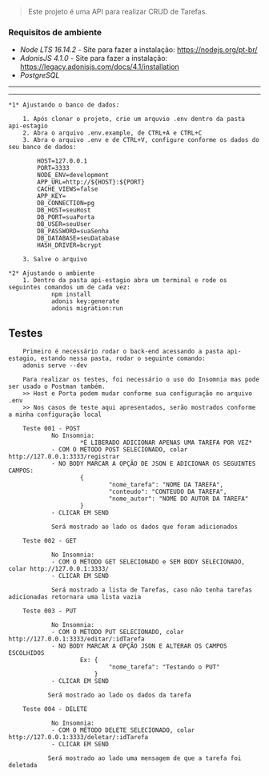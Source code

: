 > Este projeto é uma API para realizar CRUD de Tarefas.

### Requisitos de ambiente
- *Node LTS 16.14.2* - Site para fazer a instalação: https://nodejs.org/pt-br/
- *AdonisJS 4.1.0* - Site para fazer a instalação: https://legacy.adonisjs.com/docs/4.1/installation
- *PostgreSQL*

---
---

    *1* Ajustando o banco de dados:

        1. Após clonar o projeto, crie um arquvio .env dentro da pasta api-estagio
        2. Abra o arquivo .env.example, de CTRL+A e CTRL+C
        3. Abra o arquivo .env e de CTRL+V, configure conforme os dados do seu banco de dados:

            HOST=127.0.0.1
            PORT=3333
            NODE_ENV=development
            APP_URL=http://${HOST}:${PORT}
            CACHE_VIEWS=false
            APP_KEY=
            DB_CONNECTION=pg
            DB_HOST=seuHost
            DB_PORT=suaPorta
            DB_USER=seuUser
            DB_PASSWORD=suaSenha
            DB_DATABASE=seuDatabase
            HASH_DRIVER=bcrypt

        3. Salve o arquivo

    *2* Ajustando o ambiente
        1. Dentro da pasta api-estagio abra um terminal e rode os seguintes comandos um de cada vez:
                npm install
                adonis key:generate
                adonis migration:run
                
            
## Testes
        
        Primeiro é necessário rodar o back-end acessando a pasta api-estagio, estando nessa pasta, rodar o seguinte comando:
        adonis serve --dev

        Para realizar os testes, foi necessário o uso do Insomnia mas pode ser usado o Postman também.
        >> Host e Porta podem mudar conforme sua configuração no arquivo .env
        >> Nos casos de teste aqui apresentados, serão mostrados conforme a minha configuração local
        
        Teste 001 - POST
                No Insomnia:
                        *É LIBERADO ADICIONAR APENAS UMA TAREFA POR VEZ*
                - COM O MÉTODO POST SELECIONADO, colar http://127.0.0.1:3333/registrar
                - NO BODY MARCAR A OPÇÃO DE JSON E ADICIONAR OS SEGUINTES CAMPOS:
                        {
                                "nome_tarefa": "NOME DA TAREFA",
                                "conteudo": "CONTEUDO DA TAREFA", 
                                "nome_autor": "NOME DO AUTOR DA TAREFA"
                        }
                - CLICAR EM SEND
                
                Será mostrado ao lado os dados que foram adicionados
                
        Teste 002 - GET
        
                No Insomnia:
                - COM O MÉTODO GET SELECIONADO e SEM BODY SELECIONADO, colar http://127.0.0.1:3333/ 
                - CLICAR EM SEND
                
                Será mostrado a lista de Tarefas, caso não tenha tarefas adicionadas retornara uma lista vazia
                
        Teste 003 - PUT
        
                No Insomnia:
                - COM O MÉTODO PUT SELECIONADO, colar http://127.0.0.1:3333/editar/:idTarefa
                - NO BODY MARCAR A OPÇÃO JSON E ALTERAR OS CAMPOS ESCOLHIDOS
                        Ex: { 
                                "nome_tarefa": "Testando o PUT"
                            }
                - CLICAR EM SEND
                
               Será mostrado ao lado os dados da tarefa
               
        Teste 004 - DELETE
        
                No Insomnia:
                - COM O MÉTODO DELETE SELECIONADO, colar http://127.0.0.1:3333/deletar/:idTarefa
                - CLICAR EM SEND
                
               Será mostrado ao lado uma mensagem de que a tarefa foi deletada
               
